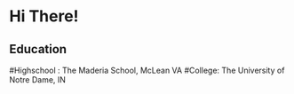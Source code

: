 # Hi There!

## Education 
#Highschool : The Maderia School, McLean VA
 #College: The University of Notre Dame, IN
